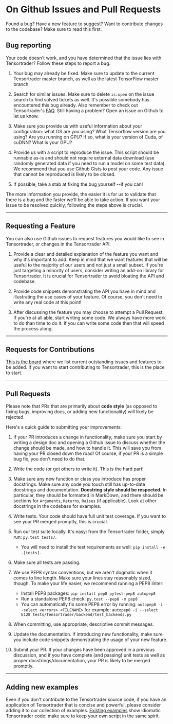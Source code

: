# On Github Issues and Pull Requests

Found a bug? Have a new feature to suggest? Want to contribute changes to the codebase? Make sure to read this first.

## Bug reporting

Your code doesn't work, and you have determined that the issue lies with Tensortrader? Follow these steps to report a bug.

1. Your bug may already be fixed. Make sure to update to the current Tensortrader master branch, as well as the latest TensorFlow master branch.

2. Search for similar issues. Make sure to delete `is:open` on the issue search to find solved tickets as well. It's possible somebody has encountered this bug already. Also remember to check out Tensortrader's [FAQ](http://Tensortrader.io/faq/). Still having a problem? Open an issue on Github to let us know.

3. Make sure you provide us with useful information about your configuration: what OS are you using? What Tensorflow version are you using? Are you running on GPU? If so, what is your version of Cuda, of cuDNN? What is your GPU?

4. Provide us with a script to reproduce the issue. This script should be runnable as-is and should not require external data download (use randomly generated data if you need to run a model on some test data). We recommend that you use Github Gists to post your code. Any issue that cannot be reproduced is likely to be closed.

5. If possible, take a stab at fixing the bug yourself --if you can!

The more information you provide, the easier it is for us to validate that there is a bug and the faster we'll be able to take action. If you want your issue to be resolved quickly, following the steps above is crucial.

---

## Requesting a Feature

You can also use Github issues to request features you would like to see in Tensortrader, or changes in the Tensortrader API.

1. Provide a clear and detailed explanation of the feature you want and why it's important to add. Keep in mind that we want features that will be useful to the majority of our users and not just a small subset. If you're just targeting a minority of users, consider writing an add-on library for Tensortrader. It is crucial for Tensortrader to avoid bloating the API and codebase.

2. Provide code snippets demonstrating the API you have in mind and illustrating the use cases of your feature. Of course, you don't need to write any real code at this point!

3. After discussing the feature you may choose to attempt a Pull Request. If you're at all able, start writing some code. We always have more work to do than time to do it. If you can write some code then that will speed the process along.

---

## Requests for Contributions

[This is the board](https://github.com/notadamking/Tensortrader/projects/1) where we list current outstanding issues and features to be added. If you want to start contributing to Tensortrader, this is the place to start.

---

## Pull Requests

Please note that PRs that are primarily about **code style** (as opposed to fixing bugs, improving docs, or adding new functionality) will likely be rejected.

Here's a quick guide to submitting your improvements:

1. If your PR introduces a change in functionality, make sure you start by writing a design doc and opening a Github issue to discuss whether the change should be made, and how to handle it. This will save you from having your PR closed down the road! Of course, if your PR is a simple bug fix, you don't need to do that.

2) Write the code (or get others to write it). This is the hard part!

3) Make sure any new function or class you introduce has proper docstrings. Make sure any code you touch still has up-to-date docstrings and documentation. **Docstring style should be respected.** In particular, they should be formatted in MarkDown, and there should be sections for `Arguments`, `Returns`, `Raises` (if applicable). Look at other docstrings in the codebase for examples.

4) Write tests. Your code should have full unit test coverage. If you want to see your PR merged promptly, this is crucial.

5) Run our test suite locally. It's easy: from the Tensortrader folder, simply run: `py.test tests/`.

   - You will need to install the test requirements as well: `pip install -e .[tests]`.

6) Make sure all tests are passing.

7) We use PEP8 syntax conventions, but we aren't dogmatic when it comes to line length. Make sure your lines stay reasonably sized, though. To make your life easier, we recommend running a PEP8 linter:

   - Install PEP8 packages: `pip install pep8 pytest-pep8 autopep8`
   - Run a standalone PEP8 check: `py.test --pep8 -m pep8`
   - You can automatically fix some PEP8 error by running: `autopep8 -i --select <errors> <FILENAME>` for example: `autopep8 -i --select E128 tests/Tensortrader/backend/test_backends.py`

8) When committing, use appropriate, descriptive commit messages.

9) Update the documentation. If introducing new functionality, make sure you include code snippets demonstrating the usage of your new feature.

10) Submit your PR. If your changes have been approved in a previous discussion, and if you have complete (and passing) unit tests as well as proper docstrings/documentation, your PR is likely to be merged promptly.

---

## Adding new examples

Even if you don't contribute to the Tensortrader source code, if you have an application of Tensortrader that is concise and powerful, please consider adding it to our collection of examples. [Existing examples](https://github.com/notadamking/Tensortrader/tree/master/examples) show idiomatic Tensortrader code: make sure to keep your own script in the same spirit.
